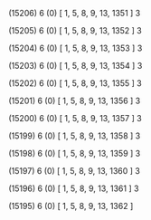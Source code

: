 (15206) 6 (0) [ 1, 5, 8, 9, 13, 1351 ] 3 


(15205) 6 (0) [ 1, 5, 8, 9, 13, 1352 ] 3 


(15204) 6 (0) [ 1, 5, 8, 9, 13, 1353 ] 3 


(15203) 6 (0) [ 1, 5, 8, 9, 13, 1354 ] 3 


(15202) 6 (0) [ 1, 5, 8, 9, 13, 1355 ] 3 


(15201) 6 (0) [ 1, 5, 8, 9, 13, 1356 ] 3 


(15200) 6 (0) [ 1, 5, 8, 9, 13, 1357 ] 3 


(15199) 6 (0) [ 1, 5, 8, 9, 13, 1358 ] 3 


(15198) 6 (0) [ 1, 5, 8, 9, 13, 1359 ] 3 


(15197) 6 (0) [ 1, 5, 8, 9, 13, 1360 ] 3 


(15196) 6 (0) [ 1, 5, 8, 9, 13, 1361 ] 3 


(15195) 6 (0) [ 1, 5, 8, 9, 13, 1362 ]  

